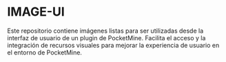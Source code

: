 # IMAGE-UI
Este repositorio contiene imágenes listas para ser utilizadas desde la interfaz de usuario de un plugin de PocketMine. Facilita el acceso y la integración de recursos visuales para mejorar la experiencia de usuario en el entorno de PocketMine.

